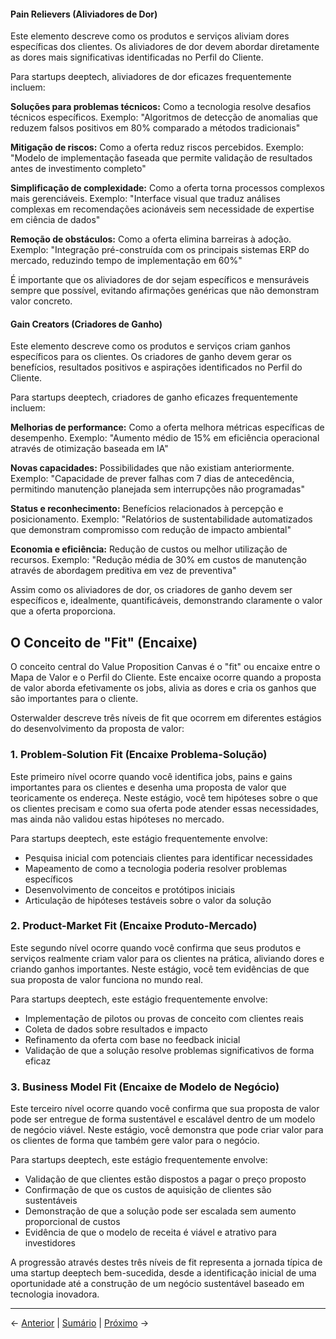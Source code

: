 #### Pain Relievers (Aliviadores de Dor)

Este elemento descreve como os produtos e serviços aliviam dores específicas dos clientes. Os aliviadores de dor devem abordar diretamente as dores mais significativas identificadas no Perfil do Cliente.

Para startups deeptech, aliviadores de dor eficazes frequentemente incluem:

**Soluções para problemas técnicos:** Como a tecnologia resolve desafios técnicos específicos.
Exemplo: "Algoritmos de detecção de anomalias que reduzem falsos positivos em 80% comparado a métodos tradicionais"

**Mitigação de riscos:** Como a oferta reduz riscos percebidos.
Exemplo: "Modelo de implementação faseada que permite validação de resultados antes de investimento completo"

**Simplificação de complexidade:** Como a oferta torna processos complexos mais gerenciáveis.
Exemplo: "Interface visual que traduz análises complexas em recomendações acionáveis sem necessidade de expertise em ciência de dados"

**Remoção de obstáculos:** Como a oferta elimina barreiras à adoção.
Exemplo: "Integração pré-construída com os principais sistemas ERP do mercado, reduzindo tempo de implementação em 60%"

É importante que os aliviadores de dor sejam específicos e mensuráveis sempre que possível, evitando afirmações genéricas que não demonstram valor concreto.

#### Gain Creators (Criadores de Ganho)

Este elemento descreve como os produtos e serviços criam ganhos específicos para os clientes. Os criadores de ganho devem gerar os benefícios, resultados positivos e aspirações identificados no Perfil do Cliente.

Para startups deeptech, criadores de ganho eficazes frequentemente incluem:

**Melhorias de performance:** Como a oferta melhora métricas específicas de desempenho.
Exemplo: "Aumento médio de 15% em eficiência operacional através de otimização baseada em IA"

**Novas capacidades:** Possibilidades que não existiam anteriormente.
Exemplo: "Capacidade de prever falhas com 7 dias de antecedência, permitindo manutenção planejada sem interrupções não programadas"

**Status e reconhecimento:** Benefícios relacionados à percepção e posicionamento.
Exemplo: "Relatórios de sustentabilidade automatizados que demonstram compromisso com redução de impacto ambiental"

**Economia e eficiência:** Redução de custos ou melhor utilização de recursos.
Exemplo: "Redução média de 30% em custos de manutenção através de abordagem preditiva em vez de preventiva"

Assim como os aliviadores de dor, os criadores de ganho devem ser específicos e, idealmente, quantificáveis, demonstrando claramente o valor que a oferta proporciona.

## O Conceito de "Fit" (Encaixe)

O conceito central do Value Proposition Canvas é o "fit" ou encaixe entre o Mapa de Valor e o Perfil do Cliente. Este encaixe ocorre quando a proposta de valor aborda efetivamente os jobs, alivia as dores e cria os ganhos que são importantes para o cliente.

Osterwalder descreve três níveis de fit que ocorrem em diferentes estágios do desenvolvimento da proposta de valor:

### 1. Problem-Solution Fit (Encaixe Problema-Solução)

Este primeiro nível ocorre quando você identifica jobs, pains e gains importantes para os clientes e desenha uma proposta de valor que teoricamente os endereça. Neste estágio, você tem hipóteses sobre o que os clientes precisam e como sua oferta pode atender essas necessidades, mas ainda não validou estas hipóteses no mercado.

Para startups deeptech, este estágio frequentemente envolve:
- Pesquisa inicial com potenciais clientes para identificar necessidades
- Mapeamento de como a tecnologia poderia resolver problemas específicos
- Desenvolvimento de conceitos e protótipos iniciais
- Articulação de hipóteses testáveis sobre o valor da solução

### 2. Product-Market Fit (Encaixe Produto-Mercado)

Este segundo nível ocorre quando você confirma que seus produtos e serviços realmente criam valor para os clientes na prática, aliviando dores e criando ganhos importantes. Neste estágio, você tem evidências de que sua proposta de valor funciona no mundo real.

Para startups deeptech, este estágio frequentemente envolve:
- Implementação de pilotos ou provas de conceito com clientes reais
- Coleta de dados sobre resultados e impacto
- Refinamento da oferta com base no feedback inicial
- Validação de que a solução resolve problemas significativos de forma eficaz

### 3. Business Model Fit (Encaixe de Modelo de Negócio)

Este terceiro nível ocorre quando você confirma que sua proposta de valor pode ser entregue de forma sustentável e escalável dentro de um modelo de negócio viável. Neste estágio, você demonstra que pode criar valor para os clientes de forma que também gere valor para o negócio.

Para startups deeptech, este estágio frequentemente envolve:
- Validação de que clientes estão dispostos a pagar o preço proposto
- Confirmação de que os custos de aquisição de clientes são sustentáveis
- Demonstração de que a solução pode ser escalada sem aumento proporcional de custos
- Evidência de que o modelo de receita é viável e atrativo para investidores

A progressão através destes três níveis de fit representa a jornada típica de uma startup deeptech bem-sucedida, desde a identificação inicial de uma oportunidade até a construção de um negócio sustentável baseado em tecnologia inovadora.

---

← [Anterior](./2.1.2_value_proposition_canvas_parte2.md) | [Sumário](../../sumario.md) | [Próximo](./2.1.2_value_proposition_canvas_parte4.md) →